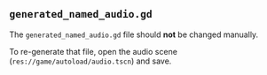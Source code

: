 ## `generated_named_audio.gd`

The `generated_named_audio.gd` file should **not** be changed manually.

To re-generate that file, open the audio scene (`res://game/autoload/audio.tscn`) and save.
